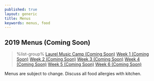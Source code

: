 ```yaml
---
published: true
layout: generic
title: Menus
keywords: menus, food
---
```


## 2019 Menus (Coming Soon)

> %list-group%
> <a href="{{ site.url }}/pdf/2017/2017-lmc-menu.pdf" class="list-group-item">Laurel Music Camp (Coming Soon)</a>
> <a href="{{ site.url }}/pdf/2017/2017-week1-menu.pdf" class="list-group-item">Week 1 (Coming Soon)</a>
> <a href="{{ site.url }}/pdf/2017/2017-week2-menu.pdf" class="list-group-item">Week 2 (Coming Soon)</a>
> <a href="{{ site.url }}/pdf/2017/2017-week3-menu.pdf" class="list-group-item">Week 3 (Coming Soon)</a>
> <a href="{{ site.url }}/pdf/2017/2017-week4-menu.pdf" class="list-group-item">Week 4 (Coming Soon)</a>
> <a href="{{ site.url }}/pdf/2017/2017-week5-menu.pdf" class="list-group-item">Week 5 (Coming Soon)</a>
> <a href="{{ site.url }}/pdf/2017/2017-week6-menu.pdf" class="list-group-item">Week 6 (Coming Soon)</a>

Menus are subject to change. Discuss all food allergies with kitchen.
